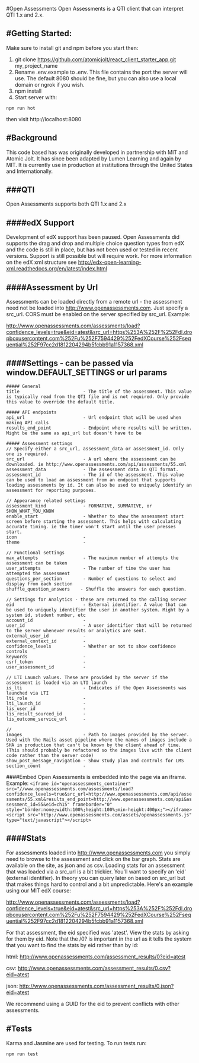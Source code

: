 #Open Assessments
Open Assessments is a QTI client that can interpret QTI 1.x and 2.x.

#Getting Started:
-----------------------

Make sure to install git and npm before you start then:

1. git clone https://github.com/atomicjolt/react_client_starter_app.git my_project_name
2. Rename .env.example to .env. This file contains the port the server will use. The default 8080 should be fine, but you can also use a local domain or ngrok if you wish.
3. npm install
4. Start server with:

  `npm run hot`

then visit http://localhost:8080


#Background
-----------------------
This code based has was originally developed in partnership with MIT and Atomic Jolt. It has since been adapted by Lumen Learning and again by MIT. It is currently use in production at institutions through the United States and Internationally.

###QTI
-----------------------
Open Assessments supports both QTI 1.x and 2.x

####edX Support
-----------------------
Development of edX support has been paused. Open Assessments did supports the drag and drop and multiple choice question types from edX
and the code is still in place, but has not been used or tested in recent versions. Support is still possible but will require work.
For more information on the edX xml structure see http://edx-open-learning-xml.readthedocs.org/en/latest/index.html

####Assessment by Url
-----------------------
Assessments can be loaded directly from a remote url - the assessment need not be loaded into http://www.openassessments.com.
Just specify a src_url. CORS must be enabled on the server specified by src_url. Example:

http://www.openassessments.com/assessments/load?confidence_levels=true&eid=atest&src_url=https%253A%252F%252Fdl.dropboxusercontent.com%252Fu%252F7594429%252FedXCourse%252Fsequential%252F97cc2d1812204294b5fcbb91a1157368.xml

####Settings - can be passed via window.DEFAULT_SETTINGS or url params
-----------------------

    ##### General
    title                        - The title of the assessment. This value is typically read from the QTI file and is not required. Only provide this value to override the default title.

    ##### API endpoints
    api_url                      - Url endpoint that will be used when making API calls
    results_end_point            - Endpoint where results will be written. Might be the same as api_url but doesn't have to be

    ##### Assessment settings
    // Specify either a src_url, assessment_data or assessment_id. Only one is required.
    src_url                      - A url where the assessment can be downloaded. ie http://www.openassessments.com/api/assessments/55.xml
    assessment_data              - The assessment data in QTI format.
    assessment_id                - The id of the assessment. This value can be used to load an assessment from an endpoint that supports loading assessments by id. It can also be used to uniquely identify an assessment for reporting purposes.

    // Appearance related settings
    assessment_kind              - FORMATIVE, SUMMATIVE, or SHOW_WHAT_YOU_KNOW
    enable_start                 - Whether to show the assessment start screen before starting the assessment. This helps with calculating accurate timing. ie the timer won't start until the user presses start.
    icon                         -
    theme                        -

    // Functional settings
    max_attempts                 - The maximum number of attempts the assessment can be taken
    user_attempts                - The number of time the user has attempted the assessment
    questions_per_section        - Number of questions to select and display from each section
    shuffle_question_answers    - Shuffle the answers for each question.

    // Settings for Analytics - these are returned to the calling server
    eid                          - External identifier. A value that can be used to uniquely identifier the user in another system. Might by a system id, student number, etc
    account_id                   -
    user_id                      - A user identifier that will be returned to the server whenever results or analytics are sent.
    external_user_id             -
    external_context_id          -
    confidence_levels            - Whether or not to show confidence controls
    keywords                     -
    csrf_token                   -
    user_assessment_id           -

    // LTI Launch values. These are provided by the server if the assessment is loaded via an LTI launch
    is_lti                       - Indicates if the Open Assessments was launched via LTI
    lti_role                     -
    lti_launch_id                -
    lis_user_id                  -
    lis_result_sourced_id        -
    lis_outcome_service_url      -

    //
    images                       - Path to images provided by the server. Used with the Rails asset pipeline where the names of images include a SHA in production that can't be known by the client ahead of time. (This should probably be refactored so the images live with the client code rather than the server code)
    show_post_message_navigation - Show study plan and controls for LMS
    section_count                -

####Embed
Open Assessments is embedded into the page via an iframe. Example:
    `<iframe id="openassessments_container" src="//www.openassessments.com/assessments/load?confidence_levels=true&src_url=http://www.openassessments.com/api/assessments/55.xml&results_end_point=http://www.openassessments.com/api&assessment_id=55&eid=ch15" frameborder="0" style="border:none;width:100%;height:100%;min-height:400px;"></iframe><script src="http://www.openassessments.com/assets/openassessments.js" type="text/javascript"></script>`

####Stats
-----------------------
For assessments loaded into http://www.openassessments.com you simply need to browse to the assessment and click on the bar graph.
Stats are available on the site, as json and as csv. Loading stats for an assessment that was loaded via a src_url is a bit trickier.
You'll want to specify an 'eid' (external identifier). In theory you can query later on based on src_url but that makes things hard to control and a
bit unpredictable. Here's an example using our MIT edX course:

http://www.openassessments.com/assessments/load?confidence_levels=true&eid=atest&src_url=https%253A%252F%252Fdl.dropboxusercontent.com%252Fu%252F7594429%252FedXCourse%252Fsequential%252F97cc2d1812204294b5fcbb91a1157368.xml

For that assessment, the eid specified was 'atest'. View the stats by asking for them by eid. Note that the /0? is important in the url as it tells the system
that you want to find the stats by eid rather than by id:

html:
http://www.openassessments.com/assessment_results/0?eid=atest

csv:
http://www.openassessments.com/assessment_results/0.csv?eid=atest

json:
http://www.openassessments.com/assessment_results/0.json?eid=atest

We recommend using a GUID for the eid to prevent conflicts with other assessments.

#Tests
-----------
Karma and Jasmine are used for testing. To run tests run:

  `npm run test`
